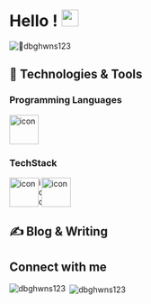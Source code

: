 <!-- More info, tips and tricks for making GitHub Profile README can be found in my article at https://towardsdatascience.com/build-a-stunning-readme-for-your-github-profile-9b80434fe5d7 -->

<!-- [![Header](https://raw.githubusercontent.com/MartinHeinz/MartinHeinz/master/readme_header.png "Header")](https://martinheinz.dev/) -->

# Hello ! <img src="https://raw.githubusercontent.com/MartinHeinz/MartinHeinz/master/wave.gif" width="30px" height="30px" />
<p align="left"> <img src="https://komarev.com/ghpvc/?username=dbghwns123&label=Profile%20views&color=0e75b6&style=flat" alt="dbghwns123" /> </p>


## 🔧 Technologies & Tools
### Programming Languages
<div style="display: flex; align-items: flex-start;"><img src="https://techstack-generator.vercel.app/java-icon.svg" alt="icon" width="52" height="52" /></div>

### TechStack
<div style="display: flex; align-items: flex-start;"><img src="https://techstack-generator.vercel.app/mysql-icon.svg" alt="icon" width="52" height="52" /><img src="https://techstack-generator.vercel.app/django-icon.svg" alt="icon" width="5y note2" height="52" /><img src="https://techstack-generator.vercel.app/docker-icon.svg" alt="icon" width="52" height="52" /></div>




## &#x270d; Blog & Writing



## Connect with me



<p><img align="left" src="https://github-readme-stats.vercel.app/api/top-langs?username=dbghwns123&show_icons=true&locale=en&layout=compact" alt="dbghwns123" /></p>

<p>&nbsp;<img align="center" src="https://github-readme-stats.vercel.app/api?username=dbghwns123&show_icons=true&locale=en" alt="dbghwns123" /></p>
